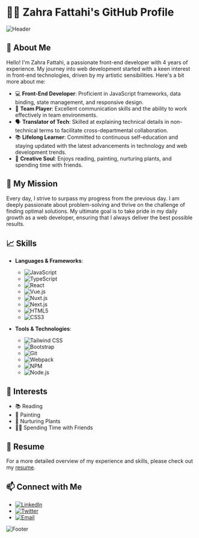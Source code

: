 # 👩‍💻 Zahra Fattahi's GitHub Profile

![Header](https://via.placeholder.com/1200x300.png?text=Welcome+to+My+GitHub+Profile)

## 🌟 About Me

Hello! I'm Zahra Fattahi, a passionate front-end developer with 4 years of experience. My journey into web development started with a keen interest in front-end technologies, driven by my artistic sensibilities. Here's a bit more about me:

- 💻 **Front-End Developer**: Proficient in JavaScript frameworks, data binding, state management, and responsive design.
- 🤝 **Team Player**: Excellent communication skills and the ability to work effectively in team environments.
- 🗣️ **Translator of Tech**: Skilled at explaining technical details in non-technical terms to facilitate cross-departmental collaboration.
- 📚 **Lifelong Learner**: Committed to continuous self-education and staying updated with the latest advancements in technology and web development trends.
- 🎨 **Creative Soul**: Enjoys reading, painting, nurturing plants, and spending time with friends.

## 🚀 My Mission

Every day, I strive to surpass my progress from the previous day. I am deeply passionate about problem-solving and thrive on the challenge of finding optimal solutions. My ultimate goal is to take pride in my daily growth as a web developer, ensuring that I always deliver the best possible results.

## 📈 Skills

- **Languages & Frameworks**: 
  - ![JavaScript](https://img.shields.io/badge/-JavaScript-F7DF1E?logo=javascript&logoColor=black)
  - ![TypeScript](https://img.shields.io/badge/-TypeScript-3178C6?logo=typescript&logoColor=white)
  - ![React](https://img.shields.io/badge/-React-61DAFB?logo=react&logoColor=black)
  - ![Vue.js](https://img.shields.io/badge/-Vue.js-4FC08D?logo=vue.js&logoColor=white)
  - ![Nuxt.js](https://img.shields.io/badge/-Nuxt.js-00C58E?logo=nuxt.js&logoColor=white)
  - ![Next.js](https://img.shields.io/badge/-Next.js-000000?logo=next.js&logoColor=white)
  - ![HTML5](https://img.shields.io/badge/-HTML5-E34F26?logo=html5&logoColor=white)
  - ![CSS3](https://img.shields.io/badge/-CSS3-1572B6?logo=css3&logoColor=white)

- **Tools & Technologies**: 
  - ![Tailwind CSS](https://img.shields.io/badge/-Tailwind%20CSS-38B2AC?logo=tailwind-css&logoColor=white)
  - ![Bootstrap](https://img.shields.io/badge/-Bootstrap-7952B3?logo=bootstrap&logoColor=white)
  - ![Git](https://img.shields.io/badge/-Git-F05032?logo=git&logoColor=white)
  - ![Webpack](https://img.shields.io/badge/-Webpack-8DD6F9?logo=webpack&logoColor=black)
  - ![NPM](https://img.shields.io/badge/-NPM-CB3837?logo=npm&logoColor=white)
  - ![Node.js](https://img.shields.io/badge/-Node.js-339933?logo=node.js&logoColor=white)

## 🌱 Interests

- 📚 Reading
- 🎨 Painting
- 🌿 Nurturing Plants
- 👯‍♀️ Spending Time with Friends

## 📄 Resume

For a more detailed overview of my experience and skills, please check out my [resume](https://zahra77fth.github.io/zahra-fattahi/).

## 📫 Connect with Me

- [![LinkedIn](https://img.shields.io/badge/-LinkedIn-0077B5?logo=linkedin&logoColor=white)](https://www.linkedin.com/in/zahra-fattahi)
- [![Twitter](https://img.shields.io/badge/-Twitter-1DA1F2?logo=twitter&logoColor=white)](https://twitter.com/zahra_fattahi)
- [![Email](https://img.shields.io/badge/-Email-D14836?logo=gmail&logoColor=white)](mailto:zahra.fattahi@example.com)

![Footer](https://via.placeholder.com/1200x100.png?text=Thank+You+for+Visiting+My+Profile)
